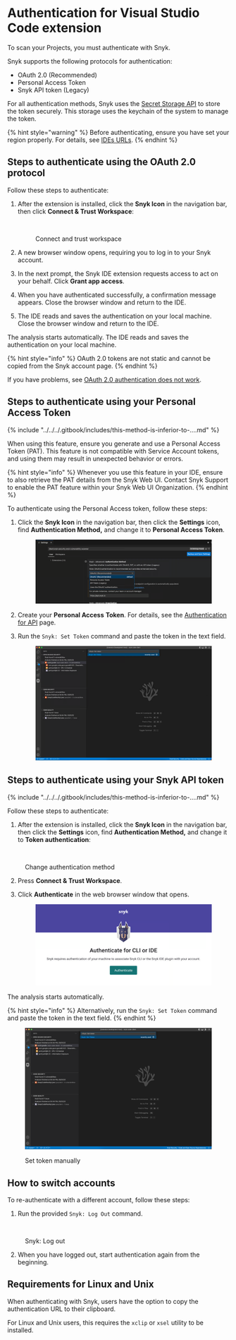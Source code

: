 # Authentication for Visual Studio Code extension

To scan your Projects, you must authenticate with Snyk.&#x20;

Snyk supports the following protocols for authentication:

* OAuth 2.0 (Recommended)
* Personal Access Token
* Snyk API token (Legacy)

For all authentication methods, Snyk uses the [Secret Storage API](https://code.visualstudio.com/api/references/vscode-api#SecretStorage) to store the token securely. This storage uses the keychain of the system to manage the token.

{% hint style="warning" %}
Before authenticating, ensure you have set your region properly. For details, see [IDEs URLs](../../../snyk-data-and-governance/regional-hosting-and-data-residency.md#ides-urls).
{% endhint %}

## Steps to authenticate using the OAuth 2.0 protocol

Follow these steps to authenticate:

1.  After the extension is installed, click the **Snyk Icon** in the navigation bar, then click **Connect & Trust Workspace**:



    <figure><img src="../../../.gitbook/assets/SCR-20240821-qmuv.png" alt="" width="359"><figcaption><p>Connect and trust workspace</p></figcaption></figure>
2. A new browser window opens, requiring you to log in to your Snyk account.
3. In the next prompt, the Snyk IDE extension requests access to act on your behalf. Click **Grant app access**.
4. When you have authenticated successfully, a confirmation message appears. Close the browser window and return to the IDE.
5. The IDE reads and saves the authentication on your local machine. Close the browser window and return to the IDE.

The analysis starts automatically. The IDE reads and saves the authentication on your local machine.

{% hint style="info" %}
OAuth 2.0 tokens are not static and cannot be copied from the Snyk account page.
{% endhint %}

If you have problems, see [OAuth 2.0 authentication does not work](../troubleshooting-ides/how-to-set-environment-variables-by-operating-system-os-for-ides-and-cli-1.md).

## Steps to authenticate using your Personal Access Token

{% include "../../../.gitbook/includes/this-method-is-inferior-to-....md" %}

When using this feature,  ensure you generate and use a Personal Access Token (PAT). This feature is not compatible with Service Account tokens, and using them may result in unexpected behavior or errors.

{% hint style="info" %}
Whenever you use this feature in your IDE, ensure to also retrieve the PAT details from the Snyk Web UI. Contact Snyk Support to enable the PAT feature within your Snyk Web UI Organization.&#x20;
{% endhint %}

To authenticate using the Personal Access token, follow these steps:

1.  Click the **Snyk Icon** in the navigation bar, then click the **Settings** icon, find **Authentication Method,** and change it to **Personal Access Token**.&#x20;

    <figure><img src="../../../.gitbook/assets/image (71).png" alt=""><figcaption></figcaption></figure>
2. Create your **Personal Access** **Token**. For details, see the [Authentication for API](../../../snyk-api/authentication-for-api/) page.&#x20;
3.  Run the `Snyk: Set Token` command and paste the token in the text field.

    <figure><img src="../../../.gitbook/assets/image (58).png" alt=""><figcaption></figcaption></figure>

## Steps to authenticate using your Snyk API token

{% include "../../../.gitbook/includes/this-method-is-inferior-to-....md" %}

Follow these steps to authenticate:

1. After the extension is installed, click the **Snyk Icon** in the navigation bar, then click the **Settings** icon, find **Authentication Method,** and change it to **Token authentication**:

<figure><img src="../../../.gitbook/assets/SCR-20240821-tarb.png" alt=""><figcaption><p>Change authentication method </p></figcaption></figure>

2. Press **Connect & Trust Workspace**.
3.  Click **Authenticate** in the web browser window that opens.

    <figure><img src="../../../.gitbook/assets/image (47).png" alt=""><figcaption></figcaption></figure>

The analysis starts automatically.

{% hint style="info" %}
Alternatively, run the `Snyk: Set Token` command and paste the token in the text field.
{% endhint %}

<figure><img src="../../../.gitbook/assets/image (224) (1) (1) (1) (1) (1) (1) (1) (1).png" alt=""><figcaption><p>Set token manually</p></figcaption></figure>

## How to switch accounts

To re-authenticate with a different account, follow these steps:

1. Run the provided `Snyk: Log Out` command.

<figure><img src="../../../.gitbook/assets/logging-out-command (1).png" alt=""><figcaption><p>Snyk: Log out</p></figcaption></figure>

2. When you have logged out, start authentication again from the beginning.

## Requirements for Linux and Unix

When authenticating with Snyk, users have the option to copy the authentication URL to their clipboard.

For Linux and Unix users, this requires the `xclip` or `xsel` utility to be installed.
